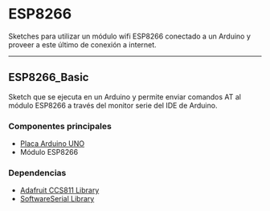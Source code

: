 # ESP8266
Sketches para utilizar un módulo wifi ESP8266 conectado a un Arduino y proveer a este último de conexión a internet.

***

## ESP8266_Basic
Sketch que se ejecuta en un Arduino y permite enviar comandos AT al módulo ESP8266 a través del monitor serie del IDE de Arduino.

### Componentes principales
- [Placa Arduino UNO](https://www.arduino.cc/en/Main/ArduinoBoardUno)
- Módulo ESP8266

### Dependencias
- [Adafruit CCS811 Library](https://github.com/adafruit/Adafruit_CCS811/archive/master.zip)
- [SoftwareSerial Library](https://www.arduino.cc/en/Reference/SoftwareSerial)
